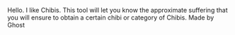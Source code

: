 Hello. I like Chibis. 
This tool will let you know the approximate suffering that you will ensure to obtain a certain chibi or category of Chibis. 
Made by Ghost
